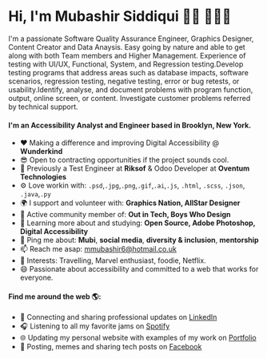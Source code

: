# Hi, I'm Mubashir Siddiqui 👋🏾 👩🏾‍💻

I'm a passionate Software Quality Assurance Engineer, Graphics Designer, Content Creator and Data Anaysis. Easy going by nature and able to get along with both Team members and Higher Management. Experience of testing with UI/UX, Functional, System, and Regression testing.Develop testing programs that address areas such as database impacts, software scenarios, regression testing, negative testing, error or bug retests, or usability.Identify, analyse, and document problems with program function, output, online screen, or content. Investigate customer problems referred by technical support. 

#### I'm an Accessibility Analyst and Engineer based in Brooklyn, New York.

- ❤️ Making a difference and improving Digital Accessibility @ **Wunderkind**
- 😎 Open to contracting opportunities if the project sounds cool.
- 🏢 Previously a Test Engineer at **Riksof** & Odoo Developer at **Oventum Technologies**
- ⚙️ Love workin with: `.psd`,`.jpg`,`.png`,`.gif`,`.ai`,`.js`, `.html`, `.scss`, `.json`, `.java`,`.py`
- 🌍 I support and volunteer with: **Graphics Nation, AllStar Designer**
- 💅 Active community member of: **Out in Tech, Boys Who Design**
- 🌱 Learning more about and studying: **Open Source, Adobe Photoshop, Digital Accessibility**
- 💬 Ping me about: **Mubi**, **social media**, **diversity & inclusion**, **mentorship**
- 📫 Reach me asap: <a href="">mmubashir6@hotmail.co.uk</a> 
- 💜 Interests: Travelling, Marvel enthusiast, foodie, Netflix.
- 😄 Passionate about accessibility and committed to a web that works for everyone.

#### Find me around the web 🌎:
- 💼 Connecting and sharing professional updates on <a href="https://de.linkedin.com/in/muhammad-mubashir-siddiqui-161092">LinkedIn</a>
- 🎧 Listening to all my favorite jams on <a href="https://open.spotify.com/user/millyfeet">Spotify</a>
- 🌐 Updating my personal website with examples of my work on <a href="https://mubashirsiddiqui.github.io/">Portfolio</a>
- 🔎 Posting, memes and sharing tech posts on <a href="https://www.facebook.com/Iammubashirr">Facebook</a>